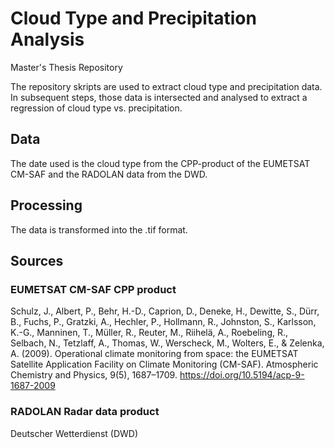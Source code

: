 # Cloud Type and Precipitation Analysis
Master's Thesis Repository

The repository skripts are used to extract cloud type and precipitation data. In subsequent steps, those data is intersected and analysed to extract a regression of cloud type vs. precipitation.

## Data
The date used is the cloud type from the CPP-product of the EUMETSAT CM-SAF and the RADOLAN data from the DWD.

## Processing
The data is transformed into the .tif format.
## Sources
### EUMETSAT CM-SAF CPP product
Schulz, J., Albert, P., Behr, H.-D., Caprion, D., Deneke, H., Dewitte, S., Dürr, B., Fuchs, P., Gratzki, A., Hechler, P., Hollmann, R., Johnston, S., Karlsson, K.-G., Manninen, T., Müller, R., Reuter, M., Riihelä, A., Roebeling, R., Selbach, N., Tetzlaff, A., Thomas, W., Werscheck, M., Wolters, E., & Zelenka, A. (2009). Operational climate monitoring from space: the EUMETSAT Satellite Application Facility on Climate Monitoring (CM-SAF). Atmospheric Chemistry and Physics, 9(5), 1687–1709. https://doi.org/10.5194/acp-9-1687-2009
### RADOLAN Radar data product
Deutscher Wetterdienst (DWD)
